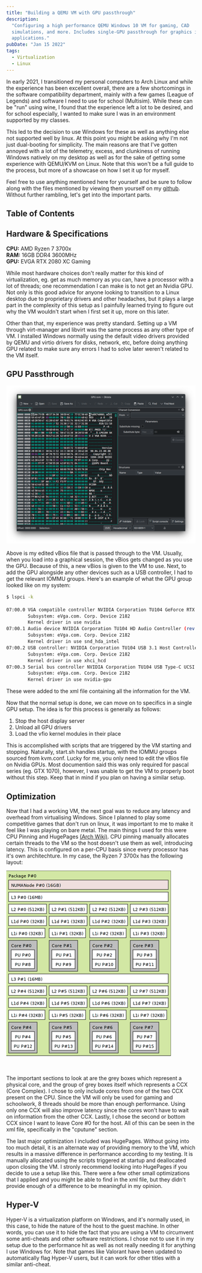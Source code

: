 ```yaml
---
title: "Building a QEMU VM with GPU passthrough"
description:
  "Configuring a high performance QEMU Windows 10 VM for gaming, CAD
  simulations, and more. Includes single-GPU passthrough for graphics intensive
  applications."
pubDate: "Jan 15 2022"
tags:
  - Virtualization
  - Linux
---
```


In early 2021, I transitioned my personal computers to Arch Linux and while the
experience has been excellent overall, there are a few shortcomings in the
software compatibility department, mainly with a few games (League of Legends)
and software I need to use for school (Multisim). While these can be "run" using
wine, I found that the experience left a lot to be desired, and for school
especially, I wanted to make sure I was in an environment supported by my
classes.

This led to the decision to use Windows for these as well as anything else not
supported well by linux. At this point you might be asking why I'm not just
dual-booting for simplicity. The main reasons are that I've gotten annoyed with
a lot of the telemetry, excess, and clunkiness of running Windows natively on my
desktop as well as for the sake of getting some experience with QEMU/KVM on
Linux. Note that this won't be a full guide to the process, but more of a
showcase on how I set it up for myself.

Feel free to use anything mentioned here for yourself and be sure to follow
along with the files mentioned by viewing them yourself on my
[github](https://github.com/kbujari/virt-machine). Without further rambling,
let's get into the important parts.

## Table of Contents

## Hardware & Specifications

**CPU:** AMD Ryzen 7 3700x <br> **RAM:** 16GB DDR4 3600MHz <br> **GPU:** EVGA
RTX 2080 XC Gaming <br>

While most hardware choices don't really matter for this kind of virtualization,
eg. get as much memory as you can, have a processor with a lot of threads; one
recommendation I can make is to not get an Nvidia GPU. Not only is this good
advice for anyone looking to transition to a Linux desktop due to proprietary
drivers and other headaches, but it plays a large part in the complexity of this
setup as I painfully learned trying to figure out why the VM wouldn't start when
I first set it up, more on this later.

Other than that, my experience was pretty standard. Setting up a VM through
virt-manager and libvirt was the same process as any other type of VM. I
installed Windows normally using the default video drivers provided by QEMU and
virtio drivers for disks, network, etc, before doing anything GPU related to
make sure any errors I had to solve later weren't related to the VM itself.

## GPU Passthrough

![vbios hex dump](../../assets/blog/windows-vm-passthrough/gpu-hex.png)

Above is my edited vBios file that is passed through to the VM. Usually, when
you load into a graphical session, the vBios gets changed as you use the GPU.
Because of this, a new vBios is given to the VM to use. Next, to add the GPU
alongside any other devices such as a USB controller, I had to get the relevant
IOMMU groups. Here's an example of what the GPU group looked like on my system:

```sh
$ lspci -k

07:00.0 VGA compatible controller NVIDIA Corporation TU104 GeForce RTX 2080 Rev. A (rev al)
        Subsystem: eVga.com. Corp. Device 2182
        Kernel driver in use nvidia
07:00.1 Audio device NVIDIA Corporation TU104 HD Audio Controller (rev al)
        Subsystem: eVga.com. Corp. Device 2182
        Kernel driver in use snd_hda_intel
07:00.2 USB controller: NVIDIA Corporation TU104 USB 3.1 Host Controller (rev al)
        Subsystem: eVga.com. Corp. Device 2182
        Kernel driver in use xhci_hcd
07:00.3 Serial bus controller NVIDIA Corporation TU104 USB Type-C UCSI Controller (rev al)
        Subsystem: eVga.com. Corp. Device 2182
        Kernel driver in use nvidia-gpu

```

These were added to the xml file containing all the information for the VM.

Now that the normal setup is done, we can move on to specifics in a single GPU
setup. The idea is for this process is generally as follows:

1. Stop the host display server
2. Unload all GPU drivers
3. Load the vfio kernel modules in their place

This is accomplished with scripts that are triggered by the VM starting and
stopping. Naturally, start.sh handles startup, with the IOMMU groups sourced
from kvm.conf. Lucky for me, you only need to edit the vBios file on Nvidia
GPUs. Most documention said this was only required for pascal series (eg. GTX
1070), however, I was unable to get the VM to properly boot without this step.
Keep that in mind if you plan on having a similar setup.

## Optimization

Now that I had a working VM, the next goal was to reduce any latency and
overhead from virtualising Windows. Since I planned to play some competitive
games that don't run on linux, it was important to me to make it feel like I was
playing on bare metal. The main things I used for this were CPU Pinning and
HugePages
[(Arch Wiki)](https://wiki.archlinux.org/title/KVM#Enabling_huge_pages). CPU
pinning manually allocates certain threads to the VM so the host doesn't use
them as well, introducing latency. This is configured on a per-CPU basis since
every processor has it's own architechture. In my case, the Ryzen 7 3700x has
the following layout:

![vbios hex dump](../../assets/blog/windows-vm-passthrough/lstopo.png)

<br>

The important sections to look at are the grey boxes which represent a physical
core, and the group of grey boxes itself which represents a CCX (Core Complex).
I chose to only include cores from one of the two CCX present on the CPU. Since
the VM will only be used for gaming and schoolwork, 8 threads should be more
than enough performance. Using only one CCX will also improve latency since the
cores won't have to wait on information from the other CCX. Lastly, I chose the
second or bottom CCX since I want to leave Core #0 for the host. All of this can
be seen in the xml file, specifically in the "cputune" section.

The last major optimization I included was HugePages. Without going into too
much detail, it is an alternate way of providing memory to the VM, which results
in a massive difference in performance according to my testing. It is manually
allocated using the scripts triggered at startup and deallocated upon closing
the VM. I stronly recommend looking into HugePages if you decide to use a setup
like this. There were a few other small optimizations that I applied and you
might be able to find in the xml file, but they didn't provide enough of a
difference to be meaningful in my opinion.

## Hyper-V

Hyper-V is a virtualization platform on Windows, and it's normally used, in this
case, to hide the nature of the host to the guest machine. In other words, you
can use it to hide the fact that you are using a VM to circumvent some
anti-cheats and other software restrictions. I chose not to use it in my setup
due to the performance hit as well as not really needing it for anything I use
Windows for. Note that games like Valorant have been updated to automatically
flag Hyper-V users, but it can work for other titles with a similar anti-cheat.
